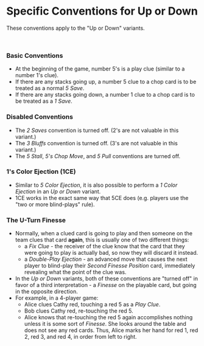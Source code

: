 # Specific Conventions for Up or Down

These conventions apply to the "Up or Down" variants.

<br />

### Basic Conventions

- At the beginning of the game, number 5's is a play clue (similar to a number 1's clue).
- If there are any stacks going up, a number 5 clue to a chop card is to be treated as a normal *5 Save*.
- If there are any stacks going down, a number 1 clue to a chop card is to be treated as a *1 Save*.

### Disabled Conventions

- The *2 Saves* convention is turned off. (2's are not valuable in this variant.)
- The *3 Bluffs* convention is turned off. (3's are not valuable in this variant.)
- The *5 Stall*, *5's Chop Move*, and *5 Pull* conventions are turned off.

### 1's Color Ejection (1CE)

- Similar to *5 Color Ejection*, it is also possible to perform a *1 Color Ejection* in an *Up or Down* variant.
- 1CE works in the exact same way that 5CE does (e.g. players use the "two or more blind-plays" rule).

### The U-Turn Finesse

- Normally, when a clued card is going to play and then someone on the team clues that card **again**, this is usually one of two different things:
  - a *Fix Clue* - the receiver of the clue know that the card that they were going to play is actually bad, so now they will discard it instead.
  - a *Double-Play Ejection* - an advanced move that causes the next player to blind-play their *Second Finesse Position* card, immediately revealing what the point of the clue was.
- In the *Up or Down* variants, both of these conventions are "turned off" in favor of a third interpretation - a *Finesse* on the playable card, but going in the opposite direction.
- For example, in a 4-player game:
  - Alice clues Cathy red, touching a red 5 as a *Play Clue*.
  - Bob clues Cathy red, re-touching the red 5.
  - Alice knows that re-touching the red 5 again accomplishes nothing unless it is some sort of *Finesse*. She looks around the table and does not see any red cards. Thus, Alice marks her hand for red 1, red 2, red 3, and red 4, in order from left to right.
